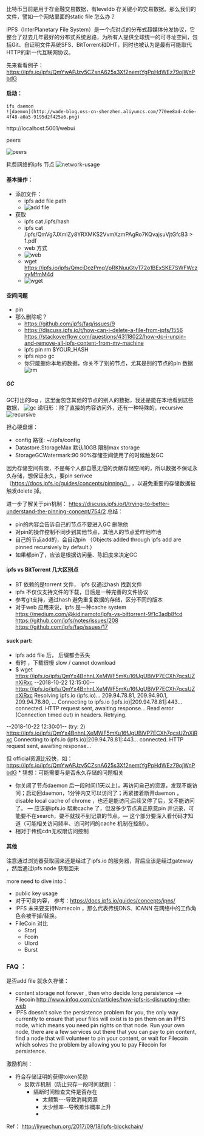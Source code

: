 比特币当前是用于存金融交易数据，有leveldb 存关键小的交易数据。那么我们的文件，譬如一个网站里面的static file 怎么办？

IPFS（InterPlanetary File System）是一个点对点的分布式超媒体分发协议，它整合了过去几年最好的分布式系统思路，为所有人提供全球统一的可寻址空间，包括Git、自证明文件系统SFS、BitTorrent和DHT，同时也被认为是最有可能取代HTTP的新一代互联网协议。

先来看看例子：
https://ipfs.io/ipfs/QmYwAPJzv5CZsnA625s3Xf2nemtYgPpHdWEz79ojWnPbdG


#### 启动：
    ifs daemon
    ![daemon](http://wade-blog.oss-cn-shenzhen.aliyuncs.com/770ee8ad-4c6e-4f48-a0a5-9195d2f425a6.png)



http://localhost:5001/webui

peers

 ![peers](http://wade-blog.oss-cn-shenzhen.aliyuncs.com/fdfc58ab-4b9c-4eb2-8373-f9fad8e63547.png)


耗费网络的ipfs 节点
![network-usage](http://wade-blog.oss-cn-shenzhen.aliyuncs.com/9bf33608-fc78-4cd1-bc9f-db1f7db6c09b.png)

#### 基本操作：
* 添加文件：
    * ipfs add file path
    * ![add file](http://wade-blog.oss-cn-shenzhen.aliyuncs.com/da7539c4-f792-4c10-9200-6666be4346b5.png)
* 获取
    * ipfs cat /ipfs/hash  
    * ipfs cat /ipfs/QmVg7JXmiZy8YRXMKS2VvmXzmPAgRo7KQvajsuVjtGfcB3 > 1.pdf
    * web 方式
    * ![web](http://wade-blog.oss-cn-shenzhen.aliyuncs.com/6570d24c-0fe9-4e52-938e-b028493f0671.png)
    * wget https://ipfs.io/ipfs/QmciDozPmgVpRKNuuGtvT72o1BExSKE7SWFWczvyMfmM4d
    * ![wget](http://wade-blog.oss-cn-shenzhen.aliyuncs.com/f6cede87-644d-42b4-8419-acbfb77ebff2.png)

#### 空间问题

* pin
* 那么删除呢？
    * https://github.com/ipfs/faq/issues/9  
    * https://discuss.ipfs.io/t/how-can-i-delete-a-file-from-ipfs/1556 https://stackoverflow.com/questions/43118022/how-do-i-unpin-and-remove-all-ipfs-content-from-my-machine
    * ipfs pin rm $YOUR_HASH
    * ipfs repo gc
    * 你只能删你本地的数据，你关不了别的节点，尤其是别的节点的pin 数据
![rm](http://wade-blog.oss-cn-shenzhen.aliyuncs.com/5944a978-0b39-4762-a81f-d0fad6920358.png)

##### GC
GC打出的log ，这里面包含其他的节点的别人的数据，我还是能在本地看到这些数据，
![gc](http://wade-blog.oss-cn-shenzhen.aliyuncs.com/b4e0d583-a8e1-499f-9ad7-5b2c9cacda22.png)
递归形：除了直接的内容访问外，还有一种特殊的，recursive
![recursive](http://wade-blog.oss-cn-shenzhen.aliyuncs.com/a581b227-b6ed-46e4-a35e-7d69b0035649.png)


担心硬盘爆：
* config 路径: ~/.ipfs/config 
* Datastore.StorageMax 默认10GB 限制max storage
* StorageGCWatermark:90  90%存储空间使用了的时候触发GC

因为存储空间有限，不是每个人都自愿无偿的贡献存储空间的，所以数据不保证永久存储，想保证永久，要pin serivce
（https://docs.ipfs.io/guides/concepts/pinning/） ，以避免重要的存储数据被触发delete 掉。

进一步了解关于pin机制： https://discuss.ipfs.io/t/trying-to-better-understand-the-pinning-concept/754/2
总结：
* pin的内容会告诉自己的节点不要进入GC 删除他
* 对pin的操作控制不同步到其他节点，其他人的节点爱咋地咋地
* 自己的节点add的，会自动pin （Objects added through ipfs add are pinned recursively by default.）
* 如果都pin了，应该是根据访问量、陈旧度来决定GC

#### ipfs vs BitTorrent 几大区别点
* BT 依赖的是torrent 文件， ipfs 仅通过hash 找到文件
* ipfs 不仅仅支持文件的下载，日后是一种完善的文件协议
* 参考git支持，通过hash 避免重复数据的存储，区分不同的版本 
* 对于web 应用来说，ipfs 是一种cache system
https://medium.com/@kidinamoto/ipfs-vs-bittorrent-9f1c3adb8fcd
https://github.com/ipfs/notes/issues/208
https://github.com/ipfs/faq/issues/17


#### suck part:
*  ipfs add file 后， 后缀都会丢失
* 有时 ，下载很慢 slow / cannot download 
* $ wget https://ipfs.io/ipfs/QmYx4BnhnLXeMWF5mKu16fJgUBiVP7ECXh7qcsUZnXiRxc
--2018-10-22 12:15:00-- https://ipfs.io/ipfs/QmYx4BnhnLXeMWF5mKu16fJgUBiVP7ECXh7qcsUZnXiRxc
Resolving ipfs.io (ipfs.io)... 209.94.78.81, 209.94.90.1, 209.94.78.80, ...
Connecting to ipfs.io (ipfs.io)|209.94.78.81|:443... connected.
HTTP request sent, awaiting response...
Read error (Connection timed out) in headers.
Retrying.

--2018-10-22 12:30:01-- (try: 2) https://ipfs.io/ipfs/QmYx4BnhnLXeMWF5mKu16fJgUBiVP7ECXh7qcsUZnXiRxc
Connecting to ipfs.io (ipfs.io)|209.94.78.81|:443... connected.
HTTP request sent, awaiting response...

 但 official资源比较快，如：
https://ipfs.io/ipfs/QmYwAPJzv5CZsnA625s3Xf2nemtYgPpHdWEz79ojWnPbdG 
* 
猜想：可能需要与是否永久存储的问题相关
* 你关闭了节点daemon 后一段时间(1天以上)，再访问自己的资源，发现不能访问；启动回daemon，1分钟内又可以访问了；再紧接着断开daemon ，disable local cache of chrome ，也还是能访问;后续又停了后，又不能访问了。 — 应该是ipfs.io  帮助cache 了，但没多少节点真正原意pin 并记录，可能要不在search，要不就找不到记录的节点。— 这个部分要深入看代码才知道（可能相关访问频率、访问时间的cache 机制在控制）。
* 相对于传统cdn无权限访问控制

#### 其他
注意通过浏览器获取回来还是经过了ipfs.io 的服务器，背后应该是经过gateway ，然后通过ipfs node 获取回来

more need to dive into：
* public key usage 
* 对于可变内容， 参考：https://docs.ipfs.io/guides/concepts/ipns/ 
* IPFS 未来要支持Namecoin ，那么代表传统DNS、ICANN 在网络中的工作角色会被干掉/替换。
* FileCoin 对比
    * Storj
    * Fcoin
    * Ulord
    * Burst

### FAQ ：

是否add file 就永久存储：
* content storage not forever , then who decide long persistence --> Filecoin http://www.infoq.com/cn/articles/how-ipfs-is-disrupting-the-web 
* IPFS doesn't solve the persistence problem for you, the only way currently to ensure that your files will exist is to pin them on an IPFS node, which means you need pin rights on that node. Run your own node, there are a few services out there that you can pay to pin content, find a node that will volunteer to pin your content, or wait for Filecoin which solves the problem by allowing you to pay Filecoin for persistence.

激励机制：
* 符合存储证明的获得token奖励
    * 反欺诈机制（防止只存一段时间就删）：
        * 隔断时间检查文件是否存在
            * 太频繁---导致消耗资源
            * 太少频率--导致欺诈概率上升
            * 
Ref：
http://liyuechun.org/2017/09/18/ipfs-blockchain/
